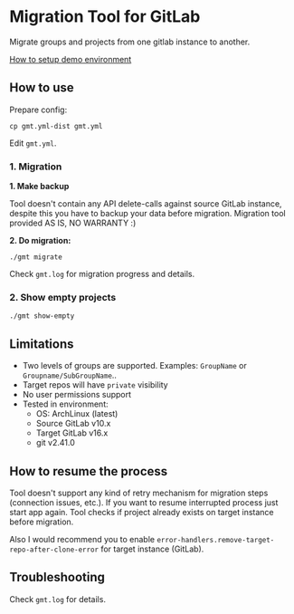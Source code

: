# Migration Tool for GitLab 

Migrate groups and projects from one gitlab instance to another.

[How to setup demo environment](DEMO.md)

## How to use

Prepare config:

```shell
cp gmt.yml-dist gmt.yml
```

Edit `gmt.yml`.

### 1. Migration

**1. Make backup**

Tool doesn't contain any API delete-calls against source GitLab instance, despite this you have to backup your data before migration.
Migration tool provided AS IS, NO WARRANTY :)

**2. Do migration:**

```shell
./gmt migrate
```

Check `gmt.log` for migration progress and details.

### 2. Show empty projects

```shell
./gmt show-empty
```

## Limitations

- Two levels of groups are supported. Examples: `GroupName` or `Groupname/SubGroupName`..
- Target repos will have `private` visibility
- No user permissions support
- Tested in environment:
  - OS: ArchLinux (latest)
  - Source GitLab v10.x
  - Target GitLab v16.x
  - git v2.41.0

## How to resume the process

Tool doesn't support any kind of retry mechanism for migration steps (connection issues, etc.). 
If you want to resume interrupted process just start app again. Tool checks if project already exists on target instance before migration.

Also I would recommend you to enable `error-handlers.remove-target-repo-after-clone-error` for target instance (GitLab).


## Troubleshooting

Check `gmt.log` for details.